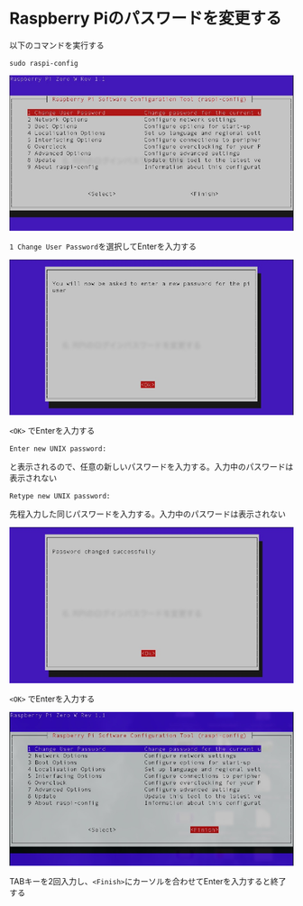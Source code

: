 # Raspberry Piのパスワードを変更する

以下のコマンドを実行する

```
sudo raspi-config
```

![](./images/00004.jpg)

`1 Change User Password`を選択してEnterを入力する

![](./images/00005.jpg)

`<OK>` でEnterを入力する

```
Enter new UNIX password: 
```

と表示されるので、任意の新しいパスワードを入力する。入力中のパスワードは表示されない

```
Retype new UNIX password:
```

先程入力した同じパスワードを入力する。入力中のパスワードは表示されない

![](./images/00006.jpg)

`<OK>` でEnterを入力する

![](./images/00007.jpg)

TABキーを2回入力し、`<Finish>`にカーソルを合わせてEnterを入力すると終了する